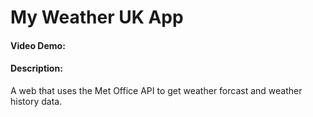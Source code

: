 # My Weather UK App
#### Video Demo:  <URL HERE>
#### Description:
A web that uses the Met Office API to get weather forcast and weather history data.
